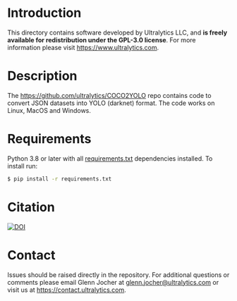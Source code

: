 # Introduction

This directory contains software developed by Ultralytics LLC, and **is freely available for redistribution under the GPL-3.0 license**. For more information please visit https://www.ultralytics.com.

# Description

The https://github.com/ultralytics/COCO2YOLO repo contains code to convert JSON datasets into YOLO (darknet) format. The code works on Linux, MacOS and Windows.

# Requirements

Python 3.8 or later with all [requirements.txt](https://github.com/ultralytics/JSON2YOLO/blob/master/requirements.txt) dependencies installed. To install run:
```bash
$ pip install -r requirements.txt
```

# Citation

[![DOI](https://zenodo.org/badge/186122711.svg)](https://zenodo.org/badge/latestdoi/186122711)

# Contact

Issues should be raised directly in the repository. For additional questions or comments please email Glenn Jocher at glenn.jocher@ultralytics.com or visit us at https://contact.ultralytics.com.
